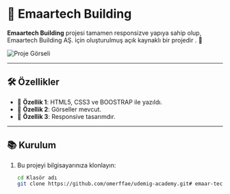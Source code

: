 # 📌 Emaartech Building

**Emaartech Building** projesi tamamen responsizve yapıya sahip olup, Emaartech Building AŞ. için oluşturulmuş açık kaynaklı bir projedir . 🚀  

![Proje Görseli](udemig-academy-gif.gif)  

---

## 🛠️ Özellikler

- 🔹 **Özellik 1**: HTML5, CSS3 ve BOOSTRAP ile yazıldı.  
- 🔹 **Özellik 2**: Görseller mevcut.  
- 🔹 **Özellik 3**: Responsive tasarımdır.  

---

## 📚 Kurulum

1. Bu projeyi bilgisayarınıza klonlayın:  
   ```bash
   cd Klasör adı
   git clone https://github.com/omerffae/udemig-academy.git# emaar-tech
